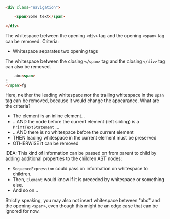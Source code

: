 ```html
<div class="navigation">

    <span>Some text</span>

</div>
```

The whitespace between the opening `<div>` tag and the opening `<span>` tag
can be removed. Criteria:

* Whitespace separates two opening tags

The whitespace between the closing `</span>` tag and the closing `</div>` tag
can also be removed.

```HTML
    abc<span>
E
</span>fg
```

Here, neither the leading whitespace nor the trailing whitespace in the `span` tag
can be removed, because it would change the appearance. What are the criteria?

* The element is an inline element...
* ...AND the node before the current element (left sibling) is a `PrintTextStatement` ...
* ...AND there is no whitespace before the current element
* THEN leading whitespace in the current element must be preserved
* OTHERWISE it can be removed

IDEA: This kind of information can be passed on from parent to child by adding additional properties to the children AST nodes:

* `SequenceExpression` could pass on information on whitespace to children.
* Then, `Element` would know if it is preceded by whitespace or something else.
* And so on...

Strictly speaking, you may also not insert whitespace between "abc" and the opening `<span>`, even though this might be an edge case that can be ignored for now.
